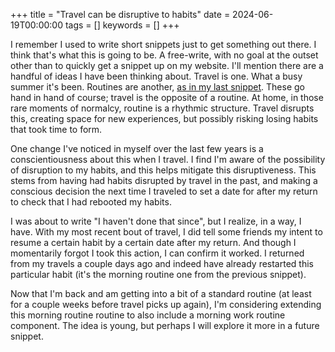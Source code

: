 +++
title = "Travel can be disruptive to habits"
date = 2024-06-19T00:00:00
tags = []
keywords = []
+++

I remember I used to write short snippets just to get something out there. I think that's what this is going to be. A free-write, with no goal at the outset other than to quickly get a snippet up on my website. I'll mention there are a handful of ideas I have been thinking about. Travel is one. What a busy summer it's been. Routines are another, [as in my last snippet](/snippets/2024-05-15-choosing-routines). These go hand in hand of course; travel is the opposite of a routine. At home, in those rare moments of normalcy, routine is a rhythmic structure. Travel disrupts this, creating space for new experiences, but possibly risking losing habits that took time to form.

One change I've noticed in myself over the last few years is a conscientiousness about this when I travel.
I find I'm aware of the possibility of disruption to my habits, and this helps mitigate this disruptiveness.
This stems from having had habits disrupted by travel in the past, and making a conscious decision the next time I traveled to set a date for after my return to check that I had rebooted my habits.

I was about to write "I haven't done that since", but I realize, in a way, I have. With my most recent bout of travel, I did tell some friends my intent to resume a certain habit by a certain date after my return. And though I momentarily forgot I took this action, I can confirm it worked. I returned from my travels a couple days ago and indeed have already restarted this particular habit (it's the morning routine one from the previous snippet).

Now that I'm back and am getting into a bit of a standard routine (at least for a couple weeks before travel picks up again), I'm considering extending this morning routine routine to also include a morning work routine component. The idea is young, but perhaps I will explore it more in a future snippet.
